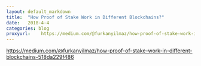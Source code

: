 ```yaml
---
layout: default_markdown
title:  "How Proof of Stake Work in Different Blockchains?"
date:   2018-4-4
categories: blog
proxyurl:    https://medium.com/@furkanyilmaz/how-proof-of-stake-work-in-different-blockchains-518da229f486
---
```


https://medium.com/@furkanyilmaz/how-proof-of-stake-work-in-different-blockchains-518da229f486
